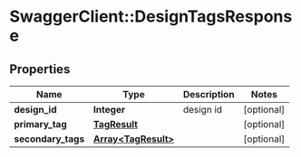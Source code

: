 # SwaggerClient::DesignTagsResponse

## Properties
Name | Type | Description | Notes
------------ | ------------- | ------------- | -------------
**design_id** | **Integer** | design id | [optional] 
**primary_tag** | [**TagResult**](TagResult.md) |  | [optional] 
**secondary_tags** | [**Array&lt;TagResult&gt;**](TagResult.md) |  | [optional] 


